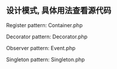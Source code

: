 ## 设计模式, 具体用法查看源代码  

Register pattern: Container.php  

Decorator pattern: Decorator.php  

Observer pattern: Event.php  

Singleton pattern: Singleton.php


